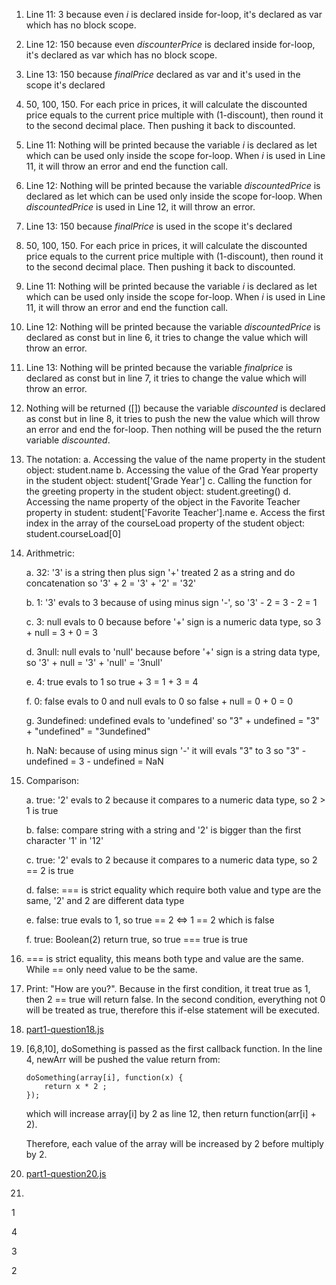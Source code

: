 1. Line 11: 3 because even *i* is declared inside for-loop, it's declared as var which has no block scope.
2. Line 12: 150 because even *discounterPrice* is declared inside for-loop, it's declared as var which has no block scope.
3. Line 13: 150 because *finalPrice* declared as var and it's used in the scope it's declared
4. 50, 100, 150. For each price in prices, it will calculate the discounted price equals to the current price multiple with (1-discount), then round it to the second decimal place. Then pushing it back to discounted.
5. Line 11: Nothing will be printed because the variable *i* is declared as let which can be used only inside the scope for-loop. When *i* is used in Line 11, it will throw an error and end the function call.
6. Line 12: Nothing will be printed because the variable *discountedPrice* is declared as let which can be used only inside the scope for-loop. When *discountedPrice* is used in Line 12, it will throw an error.
7. Line 13: 150 because *finalPrice* is used in the scope it's declared
8. 50, 100, 150. For each price in prices, it will calculate the discounted price equals to the current price multiple with (1-discount), then round it to the second decimal place. Then pushing it back to discounted.
9. Line 11: Nothing will be printed because the variable *i* is declared as let which can be used only inside the scope for-loop. When *i* is used in Line 11, it will throw an error and end the function call.
10. Line 12: Nothing will be printed because the variable *discountedPrice* is declared as const but in line 6, it tries to change the value which will throw an error.
11. Line 13: Nothing will be printed because the variable *finalprice* is declared as const but in line 7, it tries to change the value which will throw an error.
12. Nothing will be returned ([]) because the variable *discounted* is declared as const but in line 8, it tries to push the new the value which will throw an error and end the for-loop. Then nothing will be pused the the return variable *discounted*.
13. The notation:
    a. Accessing the value of the name property in the student object: student.name
    b. Accessing the value of the Grad Year property in the student object: student['Grade Year']
    c. Calling the function for the greeting property in the student object: student.greeting()
    d. Accessing the name property of the object in the Favorite Teacher property in student: student['Favorite Teacher'].name
    e. Access the first index in the array of the courseLoad property of the student object: student.courseLoad[0]
14. Arithmetric:

    a. 32: '3' is a string then plus sign '+' treated 2 as a string and do concatenation so '3' + 2 = '3' + '2' = '32'

    b. 1: '3' evals to 3 because of using minus sign '-', so '3' - 2 = 3 - 2 = 1

    c. 3: null evals to 0 because before '+' sign is a numeric data type, so 3 + null = 3 + 0 = 3

    d. 3null: null evals to 'null' because before '+' sign is a string data type, so '3' + null = '3' + 'null' = '3null'

    e. 4: true evals to 1 so true + 3 = 1 + 3 = 4

    f. 0: false evals to 0 and null evals to 0 so false + null = 0 + 0 = 0

    g. 3undefined: undefined evals to 'undefined' so "3" + undefined = "3" + "undefined" = "3undefined"

    h. NaN: because of using minus sign '-' it will evals "3" to 3 so "3" - undefined = 3 - undefined = NaN
15. Comparison:

    a. true: '2' evals to 2 because it compares to a numeric data type, so 2 > 1 is true

    b. false: compare string with a string and '2' is bigger than the first character '1' in '12'

    c. true: '2' evals to 2 because it compares to a numeric data type, so 2 == 2 is true

    d. false: === is strict equality which require both value and type are the same, '2' and 2 are different data type

    e. false: true evals to 1, so true == 2 <=> 1 == 2 which is false

    f. true: Boolean(2) return true, so true === true is true
16. === is strict equality, this means both type and value are the same. While == only need value to be the same.
17. Print: "How are you?". Because in the first condition, it treat true as 1, then 2 == true will return false. In the second condition, everything not 0 will be treated as true, therefore this if-else statement will be executed.
18. [part1-question18.js](part1-question18.js)
19. [6,8,10], doSomething is passed as the first callback function. In the line 4, newArr will be pushed the value return from: 
    ```
    doSomething(array[i], function(x) {
        return x * 2 ;
    });
    ```
    which will increase array[i] by 2 as line 12, then return function(arr[i] + 2).

    Therefore, each value of the array will be increased by 2 before multiply by 2.
20. [part1-question20.js](part1-question20.js)
21. 

1

4

3

2
